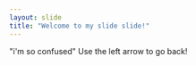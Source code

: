 ```yaml
---
layout: slide
title: "Welcome to my slide slide!"
---
```

"i'm so confused"
Use the left arrow to go back!
